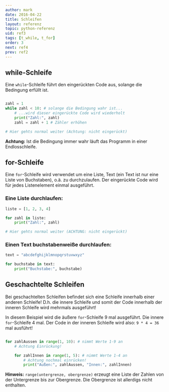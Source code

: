 ```yaml
---
author: mark
date: 2016-04-22
title: Schleifen
layout: referenz
topic: python-referenz
uid: ref3
tags: [t_while, t_for]
order: 3
next: ref4
prev: ref2
---
```


## while-Schleife
Eine `while`-Schleife führt den eingerückten Code aus, solange die Bedingung erfüllt ist.

```python

zahl = 1
while zahl < 10: # solange die Bedingung wahr ist...
    # ...wird dieser eingerückte Code wird wiederholt
    print("Zahl:", zahl)
    zahl = zahl + 1 # Zähler erhöhen

# Hier gehts normal weiter (Achtung: nicht eingerückt)
```

**Achtung:** Ist die Bedingung immer wahr läuft das Programm in einer Endlosschleife.

## for-Schleife

Eine `for`-Schleife wird verwendet um eine Liste, Text (ein Text ist nur eine Liste von Buchstaben), o.ä. zu durchzulaufen.
Der eingerückte Code wird für jedes Listenelement einmal ausgeführt.

### Eine Liste durchlaufen:

```python
liste = [1, 2, 3, 4]

for zahl in liste:    
    print("Zahl:", zahl)

# Hier gehts normal weiter (ACHTUNG: nicht eingerückt)
```

### Einen  Text buchstabenweiße durchlaufen:

```python
text = "abcdefghijklmnopqrstuvwxyz"

for buchstabe in text:    
    print("Buchstabe:", buchstabe)

```

## Geschachtelte Schleifen

Bei geschachtelten Schleifen befindet sich eine Schleife innerhalb einer anderen Schleife!
D.h. die innere Schleife und somit der Code innerhalb der inneren Schleife wird mehrmals ausgeführt!  

In diesem Beispiel wird die äußere `for`-Schleife 9 mal ausgeführt.
Die innere `for`-Schleife 4 mal. Der Code in der inneren Schleife wird also:
`9 * 4 = 36` mal ausführt!

```python

for zahlAussen in range(1, 10): # nimmt Werte 1-9 an
    # Achtung Einrückung!

    for zahlInnen in range(1, 5): # nimmt Werte 1-4 an
        # Achtung nochmal einrücken!
        print("Außen:", zahlAussen, "Innen:", zahlInnen)
```

**Hinweis:** `range(untergrenze, obergrenze)` erzeugt eine Liste der Zahlen von der Untergrenze bis zur Obergrenze.
Die Obergrenze ist allerdigs nicht enthalten.
